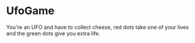 # UfoGame
You're an UFO and have to collect cheese, red dots take one of your lives and the green dots give you extra life.
